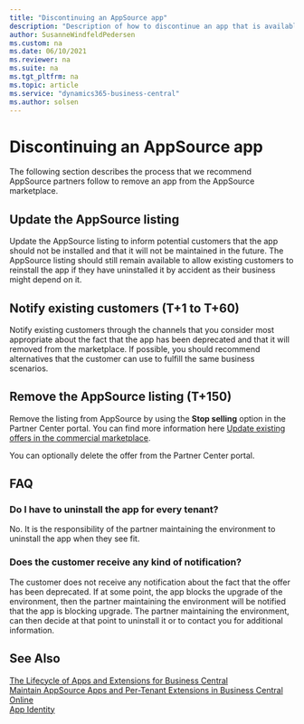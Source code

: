 ```yaml
---
title: "Discontinuing an AppSource app"
description: "Description of how to discontinue an app that is available on AppSource."
author: SusanneWindfeldPedersen
ms.custom: na
ms.date: 06/10/2021
ms.reviewer: na
ms.suite: na
ms.tgt_pltfrm: na
ms.topic: article
ms.service: "dynamics365-business-central"
ms.author: solsen
---
```


# Discontinuing an AppSource app

The following section describes the process that we recommend AppSource partners follow to remove an app from the AppSource marketplace.

## Update the AppSource listing

Update the AppSource listing to inform potential customers that the app should not be installed and that it will not be maintained in the future. The AppSource listing should still remain available to allow existing customers to reinstall the app if they have uninstalled it by accident as their business might depend on it.

## Notify existing customers (T+1 to T+60)

Notify existing customers through the channels that you consider most appropriate about the fact that the app has been deprecated and that it will removed from the marketplace. If possible, you should recommend alternatives that the customer can use to fulfill the same business scenarios.

## Remove the AppSource listing (T+150)

Remove the listing from AppSource by using the **Stop selling** option in the Partner Center portal. You can find more information here [Update existing offers in the commercial marketplace](/azure/marketplace/update-existing-offer#stop-distribution-of-an-offer-or-plan).

You can optionally delete the offer from the Partner Center portal.

## FAQ

### Do I have to uninstall the app for every tenant?

No. It is the responsibility of the partner maintaining the environment to uninstall the app when they see fit.

### Does the customer receive any kind of notification?

The customer does not receive any notification about the fact that the offer has been deprecated. If at some point, the app blocks the upgrade of the environment, then the partner maintaining the environment will be notified that the app is blocking upgrade. The partner maintaining the environment, can then decide at that point to uninstall it or to contact you for additional information.

## See Also

[The Lifecycle of Apps and Extensions for Business Central](devenv-app-life-cycle.md)  
[Maintain AppSource Apps and Per-Tenant Extensions in Business Central Online](app-maintain.md)  
[App Identity](devenv-app-identity.md)
